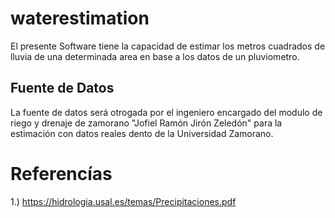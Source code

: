 # waterestimation
El presente Software tiene la capacidad de estimar los metros cuadrados de lluvia de una determinada area en base a los datos de un pluviometro.

## Fuente de Datos
La fuente de datos será otrogada por el ingeniero encargado del modulo de riego y drenaje de zamorano "Jofiel Ramón Jirón Zeledón" para la estimación con datos reales dento de la Universidad Zamorano.

# Referencías
1.) https://hidrologia.usal.es/temas/Precipitaciones.pdf
